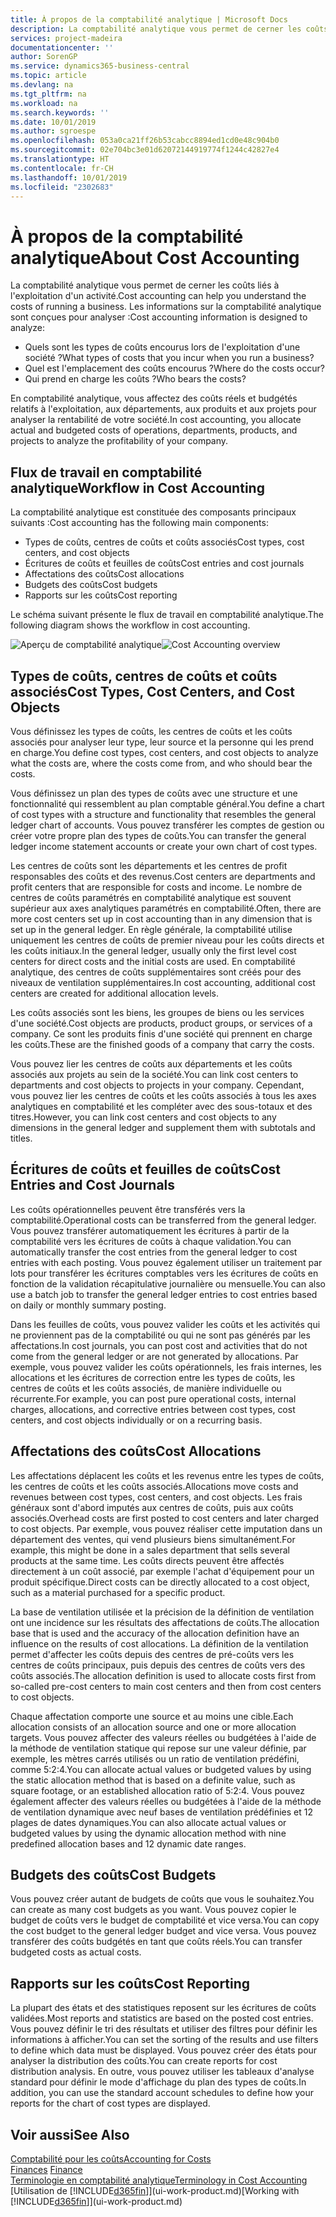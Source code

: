 ```yaml
---
title: À propos de la comptabilité analytique | Microsoft Docs
description: La comptabilité analytique vous permet de cerner les coûts liés à l'exploitation d'un activié.
services: project-madeira
documentationcenter: ''
author: SorenGP
ms.service: dynamics365-business-central
ms.topic: article
ms.devlang: na
ms.tgt_pltfrm: na
ms.workload: na
ms.search.keywords: ''
ms.date: 10/01/2019
ms.author: sgroespe
ms.openlocfilehash: 053a0ca21ff26b53cabcc8894ed1cd0e48c904b0
ms.sourcegitcommit: 02e704bc3e01d62072144919774f1244c42827e4
ms.translationtype: HT
ms.contentlocale: fr-CH
ms.lasthandoff: 10/01/2019
ms.locfileid: "2302683"
---
```

# <a name="about-cost-accounting"></a><span data-ttu-id="50c93-103">À propos de la comptabilité analytique</span><span class="sxs-lookup"><span data-stu-id="50c93-103">About Cost Accounting</span></span>
<span data-ttu-id="50c93-104">La comptabilité analytique vous permet de cerner les coûts liés à l'exploitation d'un activité.</span><span class="sxs-lookup"><span data-stu-id="50c93-104">Cost accounting can help you understand the costs of running a business.</span></span> <span data-ttu-id="50c93-105">Les informations sur la comptabilité analytique sont conçues pour analyser :</span><span class="sxs-lookup"><span data-stu-id="50c93-105">Cost accounting information is designed to analyze:</span></span>  

-   <span data-ttu-id="50c93-106">Quels sont les types de coûts encourus lors de l'exploitation d'une société ?</span><span class="sxs-lookup"><span data-stu-id="50c93-106">What types of costs that you incur when you run a business?</span></span>  
-   <span data-ttu-id="50c93-107">Quel est l'emplacement des coûts encourus ?</span><span class="sxs-lookup"><span data-stu-id="50c93-107">Where do the costs occur?</span></span>  
-   <span data-ttu-id="50c93-108">Qui prend en charge les coûts ?</span><span class="sxs-lookup"><span data-stu-id="50c93-108">Who bears the costs?</span></span>  

<span data-ttu-id="50c93-109">En comptabilité analytique, vous affectez des coûts réels et budgétés relatifs à l'exploitation, aux départements, aux produits et aux projets pour analyser la rentabilité de votre société.</span><span class="sxs-lookup"><span data-stu-id="50c93-109">In cost accounting, you allocate actual and budgeted costs of operations, departments, products, and projects to analyze the profitability of your company.</span></span>  

## <a name="workflow-in-cost-accounting"></a><span data-ttu-id="50c93-110">Flux de travail en comptabilité analytique</span><span class="sxs-lookup"><span data-stu-id="50c93-110">Workflow in Cost Accounting</span></span>  
<span data-ttu-id="50c93-111">La comptabilité analytique est constituée des composants principaux suivants :</span><span class="sxs-lookup"><span data-stu-id="50c93-111">Cost accounting has the following main components:</span></span>  

-   <span data-ttu-id="50c93-112">Types de coûts, centres de coûts et coûts associés</span><span class="sxs-lookup"><span data-stu-id="50c93-112">Cost types, cost centers, and cost objects</span></span>  
-   <span data-ttu-id="50c93-113">Écritures de coûts et feuilles de coûts</span><span class="sxs-lookup"><span data-stu-id="50c93-113">Cost entries and cost journals</span></span>  
-   <span data-ttu-id="50c93-114">Affectations des coûts</span><span class="sxs-lookup"><span data-stu-id="50c93-114">Cost allocations</span></span>  
-   <span data-ttu-id="50c93-115">Budgets des coûts</span><span class="sxs-lookup"><span data-stu-id="50c93-115">Cost budgets</span></span>
-   <span data-ttu-id="50c93-116">Rapports sur les coûts</span><span class="sxs-lookup"><span data-stu-id="50c93-116">Cost reporting</span></span>  

<span data-ttu-id="50c93-117">Le schéma suivant présente le flux de travail en comptabilité analytique.</span><span class="sxs-lookup"><span data-stu-id="50c93-117">The following diagram shows the workflow in cost accounting.</span></span>  

<span data-ttu-id="50c93-118">![Aperçu de comptabilité analytique](media/costaccountingoverview.png "CostAccountingOverview")</span><span class="sxs-lookup"><span data-stu-id="50c93-118">![Cost Accounting overview](media/costaccountingoverview.png "CostAccountingOverview")</span></span>  

## <a name="cost-types-cost-centers-and-cost-objects"></a><span data-ttu-id="50c93-119">Types de coûts, centres de coûts et coûts associés</span><span class="sxs-lookup"><span data-stu-id="50c93-119">Cost Types, Cost Centers, and Cost Objects</span></span>  
<span data-ttu-id="50c93-120">Vous définissez les types de coûts, les centres de coûts et les coûts associés pour analyser leur type, leur source et la personne qui les prend en charge.</span><span class="sxs-lookup"><span data-stu-id="50c93-120">You define cost types, cost centers, and cost objects to analyze what the costs are, where the costs come from, and who should bear the costs.</span></span>  

<span data-ttu-id="50c93-121">Vous définissez un plan des types de coûts avec une structure et une fonctionnalité qui ressemblent au plan comptable général.</span><span class="sxs-lookup"><span data-stu-id="50c93-121">You define a chart of cost types with a structure and functionality that resembles the general ledger chart of accounts.</span></span> <span data-ttu-id="50c93-122">Vous pouvez transférer les comptes de gestion ou créer votre propre plan des types de coûts.</span><span class="sxs-lookup"><span data-stu-id="50c93-122">You can transfer the general ledger income statement accounts or create your own chart of cost types.</span></span>  

<span data-ttu-id="50c93-123">Les centres de coûts sont les départements et les centres de profit responsables des coûts et des revenus.</span><span class="sxs-lookup"><span data-stu-id="50c93-123">Cost centers are departments and profit centers that are responsible for costs and income.</span></span> <span data-ttu-id="50c93-124">Le nombre de centres de coûts paramétrés en comptabilité analytique est souvent supérieur aux axes analytiques paramétrés en comptabilité.</span><span class="sxs-lookup"><span data-stu-id="50c93-124">Often, there are more cost centers set up in cost accounting than in any dimension that is set up in the general ledger.</span></span> <span data-ttu-id="50c93-125">En règle générale, la comptabilité utilise uniquement les centres de coûts de premier niveau pour les coûts directs et les coûts initiaux.</span><span class="sxs-lookup"><span data-stu-id="50c93-125">In the general ledger, usually only the first level cost centers for direct costs and the initial costs are used.</span></span> <span data-ttu-id="50c93-126">En comptabilité analytique, des centres de coûts supplémentaires sont créés pour des niveaux de ventilation supplémentaires.</span><span class="sxs-lookup"><span data-stu-id="50c93-126">In cost accounting, additional cost centers are created for additional allocation levels.</span></span>  

<span data-ttu-id="50c93-127">Les coûts associés sont les biens, les groupes de biens ou les services d'une société.</span><span class="sxs-lookup"><span data-stu-id="50c93-127">Cost objects are products, product groups, or services of a company.</span></span> <span data-ttu-id="50c93-128">Ce sont les produits finis d'une société qui prennent en charge les coûts.</span><span class="sxs-lookup"><span data-stu-id="50c93-128">These are the finished goods of a company that carry the costs.</span></span>  

<span data-ttu-id="50c93-129">Vous pouvez lier les centres de coûts aux départements et les coûts associés aux projets au sein de la société.</span><span class="sxs-lookup"><span data-stu-id="50c93-129">You can link cost centers to departments and cost objects to projects in your company.</span></span> <span data-ttu-id="50c93-130">Cependant, vous pouvez lier les centres de coûts et les coûts associés à tous les axes analytiques en comptabilité et les compléter avec des sous-totaux et des titres.</span><span class="sxs-lookup"><span data-stu-id="50c93-130">However, you can link cost centers and cost objects to any dimensions in the general ledger and supplement them with subtotals and titles.</span></span>  

## <a name="cost-entries-and-cost-journals"></a><span data-ttu-id="50c93-131">Écritures de coûts et feuilles de coûts</span><span class="sxs-lookup"><span data-stu-id="50c93-131">Cost Entries and Cost Journals</span></span>  
<span data-ttu-id="50c93-132">Les coûts opérationnelles peuvent être transférés vers la comptabilité.</span><span class="sxs-lookup"><span data-stu-id="50c93-132">Operational costs can be transferred from the general ledger.</span></span> <span data-ttu-id="50c93-133">Vous pouvez transférer automatiquement les écritures à partir de la comptabilité vers les écritures de coûts à chaque validation.</span><span class="sxs-lookup"><span data-stu-id="50c93-133">You can automatically transfer the cost entries from the general ledger to cost entries with each posting.</span></span> <span data-ttu-id="50c93-134">Vous pouvez également utiliser un traitement par lots pour transférer les écritures comptables vers les écritures de coûts en fonction de la validation récapitulative journalière ou mensuelle.</span><span class="sxs-lookup"><span data-stu-id="50c93-134">You can also use a batch job to transfer the general ledger entries to cost entries based on daily or monthly summary posting.</span></span>  

<span data-ttu-id="50c93-135">Dans les feuilles de coûts, vous pouvez valider les coûts et les activités qui ne proviennent pas de la comptabilité ou qui ne sont pas générés par les affectations.</span><span class="sxs-lookup"><span data-stu-id="50c93-135">In cost journals, you can post cost and activities that do not come from the general ledger or are not generated by allocations.</span></span> <span data-ttu-id="50c93-136">Par exemple, vous pouvez valider les coûts opérationnels, les frais internes, les allocations et les écritures de correction entre les types de coûts, les centres de coûts et les coûts associés, de manière individuelle ou récurrente.</span><span class="sxs-lookup"><span data-stu-id="50c93-136">For example, you can post pure operational costs, internal charges, allocations, and corrective entries between cost types, cost centers, and cost objects individually or on a recurring basis.</span></span>  

## <a name="cost-allocations"></a><span data-ttu-id="50c93-137">Affectations des coûts</span><span class="sxs-lookup"><span data-stu-id="50c93-137">Cost Allocations</span></span>  
<span data-ttu-id="50c93-138">Les affectations déplacent les coûts et les revenus entre les types de coûts, les centres de coûts et les coûts associés.</span><span class="sxs-lookup"><span data-stu-id="50c93-138">Allocations move costs and revenues between cost types, cost centers, and cost objects.</span></span> <span data-ttu-id="50c93-139">Les frais généraux sont d'abord imputés aux centres de coûts, puis aux coûts associés.</span><span class="sxs-lookup"><span data-stu-id="50c93-139">Overhead costs are first posted to cost centers and later charged to cost objects.</span></span> <span data-ttu-id="50c93-140">Par exemple, vous pouvez réaliser cette imputation dans un département des ventes, qui vend plusieurs biens simultanément.</span><span class="sxs-lookup"><span data-stu-id="50c93-140">For example, this might be done in a sales department that sells several products at the same time.</span></span> <span data-ttu-id="50c93-141">Les coûts directs peuvent être affectés directement à un coût associé, par exemple l'achat d'équipement pour un produit spécifique.</span><span class="sxs-lookup"><span data-stu-id="50c93-141">Direct costs can be directly allocated to a cost object, such as a material purchased for a specific product.</span></span>  

<span data-ttu-id="50c93-142">La base de ventilation utilisée et la précision de la définition de ventilation ont une incidence sur les résultats des affectations de coûts.</span><span class="sxs-lookup"><span data-stu-id="50c93-142">The allocation base that is used and the accuracy of the allocation definition have an influence on the results of cost allocations.</span></span> <span data-ttu-id="50c93-143">La définition de la ventilation permet d'affecter les coûts depuis des centres de pré-coûts vers les centres de coûts principaux, puis depuis des centres de coûts vers des coûts associés.</span><span class="sxs-lookup"><span data-stu-id="50c93-143">The allocation definition is used to allocate costs first from so-called pre-cost centers to main cost centers and then from cost centers to cost objects.</span></span>  

<span data-ttu-id="50c93-144">Chaque affectation comporte une source et au moins une cible.</span><span class="sxs-lookup"><span data-stu-id="50c93-144">Each allocation consists of an allocation source and one or more allocation targets.</span></span> <span data-ttu-id="50c93-145">Vous pouvez affecter des valeurs réelles ou budgétées à l'aide de la méthode de ventilation statique qui repose sur une valeur définie, par exemple, les mètres carrés utilisés ou un ratio de ventilation prédéfini, comme 5:2:4.</span><span class="sxs-lookup"><span data-stu-id="50c93-145">You can allocate actual values or budgeted values by using the static allocation method that is based on a definite value, such as square footage, or an established allocation ratio of 5:2:4.</span></span> <span data-ttu-id="50c93-146">Vous pouvez également affecter des valeurs réelles ou budgétées à l'aide de la méthode de ventilation dynamique avec neuf bases de ventilation prédéfinies et 12 plages de dates dynamiques.</span><span class="sxs-lookup"><span data-stu-id="50c93-146">You can also allocate actual values or budgeted values by using the dynamic allocation method with nine predefined allocation bases and 12 dynamic date ranges.</span></span>  

## <a name="cost-budgets"></a><span data-ttu-id="50c93-147">Budgets des coûts</span><span class="sxs-lookup"><span data-stu-id="50c93-147">Cost Budgets</span></span>  
<span data-ttu-id="50c93-148">Vous pouvez créer autant de budgets de coûts que vous le souhaitez.</span><span class="sxs-lookup"><span data-stu-id="50c93-148">You can create as many cost budgets as you want.</span></span> <span data-ttu-id="50c93-149">Vous pouvez copier le budget de coûts vers le budget de comptabilité et vice versa.</span><span class="sxs-lookup"><span data-stu-id="50c93-149">You can copy the cost budget to the general ledger budget and vice versa.</span></span> <span data-ttu-id="50c93-150">Vous pouvez transférer des coûts budgétés en tant que coûts réels.</span><span class="sxs-lookup"><span data-stu-id="50c93-150">You can transfer budgeted costs as actual costs.</span></span>  

## <a name="cost-reporting"></a><span data-ttu-id="50c93-151">Rapports sur les coûts</span><span class="sxs-lookup"><span data-stu-id="50c93-151">Cost Reporting</span></span>  
<span data-ttu-id="50c93-152">La plupart des états et des statistiques reposent sur les écritures de coûts validées.</span><span class="sxs-lookup"><span data-stu-id="50c93-152">Most reports and statistics are based on the posted cost entries.</span></span> <span data-ttu-id="50c93-153">Vous pouvez définir le tri des résultats et utiliser des filtres pour définir les informations à afficher.</span><span class="sxs-lookup"><span data-stu-id="50c93-153">You can set the sorting of the results and use filters to define which data must be displayed.</span></span> <span data-ttu-id="50c93-154">Vous pouvez créer des états pour analyser la distribution des coûts.</span><span class="sxs-lookup"><span data-stu-id="50c93-154">You can create reports for cost distribution analysis.</span></span> <span data-ttu-id="50c93-155">En outre, vous pouvez utiliser les tableaux d'analyse standard pour définir le mode d'affichage du plan des types de coûts.</span><span class="sxs-lookup"><span data-stu-id="50c93-155">In addition, you can use the standard account schedules to define how your reports for the chart of cost types are displayed.</span></span>  

## <a name="see-also"></a><span data-ttu-id="50c93-156">Voir aussi</span><span class="sxs-lookup"><span data-stu-id="50c93-156">See Also</span></span>  
 [<span data-ttu-id="50c93-157">Comptabilité pour les coûts</span><span class="sxs-lookup"><span data-stu-id="50c93-157">Accounting for Costs</span></span>](finance-manage-cost-accounting.md)  
 <span data-ttu-id="50c93-158">[Finances](finance.md) </span><span class="sxs-lookup"><span data-stu-id="50c93-158">[Finance](finance.md) </span></span>  
 [<span data-ttu-id="50c93-159">Terminologie en comptabilité analytique</span><span class="sxs-lookup"><span data-stu-id="50c93-159">Terminology in Cost Accounting</span></span>](finance-terminology-in-cost-accounting.md)  
 <span data-ttu-id="50c93-160">[Utilisation de [!INCLUDE[d365fin](includes/d365fin_md.md)]](ui-work-product.md)</span><span class="sxs-lookup"><span data-stu-id="50c93-160">[Working with [!INCLUDE[d365fin](includes/d365fin_md.md)]](ui-work-product.md)</span></span>
